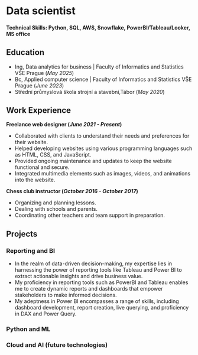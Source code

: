 # Data scientist

#### Technical Skills: Python, SQL, AWS, Snowflake, PowerBI/Tableau/Looker, MS office

## Education
- Ing, Data analytics for business | Faculty of Informatics and Statistics VŠE Prague (_May 2025_)								       		
- Bc, Applied computer science | Faculty of Informatics and Statistics VŠE Prague (_June 2023_)	 			        		
- Střední průmyslová škola strojní a stavební,Tábor (_May 2020_)

## Work Experience
**Freelance web designer (_June 2021 - Present_)**
- Collaborated with clients to understand their needs and preferences for their website.
- Helped developing websites using various programming languages such as HTML, CSS, and JavaScript.
- Provided ongoing maintenance and updates to keep the website functional and secure.
- Integrated multimedia elements such as images, videos, and animations into the website.

**Chess club instructor (_October 2016 - October 2017_)**
- Organizing and planning lessons.
- Dealing with schools and parents.
- Coordinating other teachers and team support in preparation.

## Projects
### Reporting and BI
- In the realm of data-driven decision-making, my expertise lies in harnessing the power of reporting tools like Tableau and Power BI to extract actionable insights and drive business value.
-  My proficiency in reporting tools such as PowerBI and Tableau enables me to create dynamic reports and dashboards that empower stakeholders to make informed decisions.
-  My adeptness in Power BI encompasses a range of skills, including dashboard development, report creation, live querying, and proficiency in DAX and Power Query.
### Python and ML
### Cloud and AI (future technologies)
